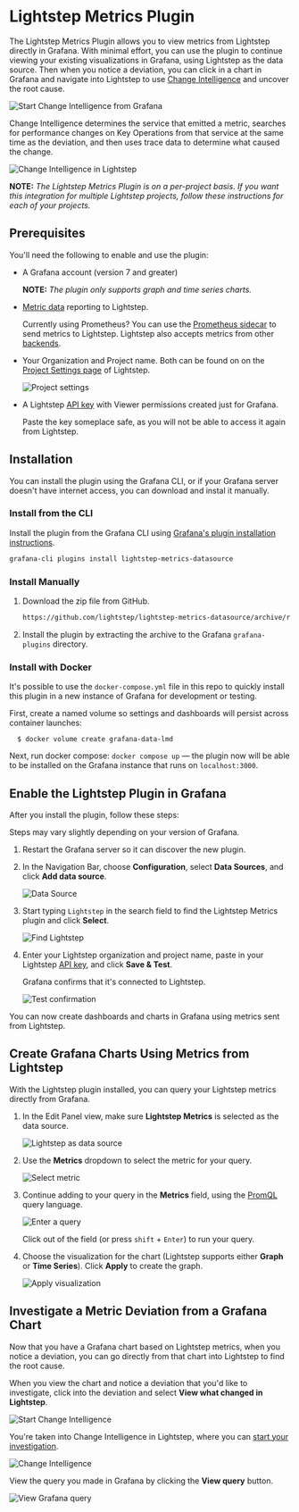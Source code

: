 # Lightstep Metrics Plugin

The Lightstep Metrics Plugin allows you to view metrics from Lightstep directly in Grafana. With minimal effort, you can use the plugin to continue viewing your existing visualizations in Grafana, using Lightstep as the data source. Then when you notice a deviation, you can click in a chart in Grafana and navigate into Lightstep to use [Change Intelligence](https://docs.lightstep.com/docs/investigate-metric-deviation) and uncover the root cause.

![Start Change Intelligence from Grafana](https://github.com/lightstep/lightstep-metrics-datasource/raw/main/images/docs/graf_metciStart.png)

Change Intelligence determines the service that emitted a metric, searches for performance changes on Key Operations from that service at the same time as the deviation, and then uses trace data to determine what caused the change.

![Change Intelligence in Lightstep](https://github.com/lightstep/lightstep-metrics-datasource/raw/main/images/docs/metci_changeIntel.png)

**NOTE:** _The Lightstep Metrics Plugin is on a per-project basis. If you want this integration for multiple Lightstep projects, follow these instructions for each of your projects._

## Prerequisites

You'll need the following to enable and use the plugin:

- A Grafana account (version 7 and greater)

  **NOTE:** _The plugin only supports graph and time series charts._

- [Metric data](https://docs.lightstep.com/docs/send-metrics-to-lightstep) reporting to Lightstep.

  Currently using Prometheus? You can use the [Prometheus sidecar](https://docs.lightstep.com/docs/ingest-metrics-prometheus) to send metrics to Lightstep. Lightstep also accepts metrics from other [backends](https://docs.lightstep.com/docs/send-metrics-to-lightstep).

- Your Organization and Project name. Both can be found on on the [Project Settings page](https://docs.lightstep.com/docs/create-projects-for-your-environments) of Lightstep.

  ![Project settings](https://github.com/lightstep/lightstep-metrics-datasource/raw/main/images/docs/proj_org.png)

- A Lightstep [API key](https://docs.lightstep.com/docs/create-and-manage-api-keys) with Viewer permissions created just for Grafana.

  Paste the key someplace safe, as you will not be able to access it again from Lightstep.

## Installation

You can install the plugin using the Grafana CLI, or if your Grafana server doesn't have internet access, you can download and instal it manually.

### Install from the CLI

Install the plugin from the Grafana CLI using [Grafana's plugin installation instructions](https://grafana.com/docs/grafana/latest/plugins/installation/).

```sh
grafana-cli plugins install lightstep-metrics-datasource
```

### Install Manually

1. Download the zip file from GitHub.

   ```sh
   https://github.com/lightstep/lightstep-metrics-datasource/archive/refs/heads/main.zip
   ```

2. Install the plugin by extracting the archive to the Grafana `grafana-plugins` directory.

### Install with Docker

It's possible to use the `docker-compose.yml` file in this repo to quickly install this plugin in a new instance of Grafana for development or testing.

First, create a named volume so settings and dashboards will persist across container launches:

```
  $ docker volume create grafana-data-lmd
```

Next, run docker compose: `docker compose up` — the plugin now will be able to be installed on the Grafana instance that runs on `localhost:3000`.

## Enable the Lightstep Plugin in Grafana

After you install the plugin, follow these steps:

Steps may vary slightly depending on your version of Grafana.

1. Restart the Grafana server so it can discover the new plugin.
2. In the Navigation Bar, choose **Configuration**, select **Data Sources**, and click **Add data source**.

   ![Data Source](https://github.com/lightstep/lightstep-metrics-datasource/raw/main/images/docs/graf_metciData.png)

3. Start typing `Lightstep` in the search field to find the Lightstep Metrics plugin and click **Select**.

   ![Find Lightstep](https://github.com/lightstep/lightstep-metrics-datasource/raw/main/images/docs/graf_metciLS.png)

4. Enter your Lightstep organization and project name, paste in your Lightstep [API key](https://docs.lightstep.com/docs/create-and-manage-api-keys), and click **Save & Test**.

   Grafana confirms that it's connected to Lightstep.

   ![Test confirmation](https://github.com/lightstep/lightstep-metrics-datasource/raw/main/images/docs/graf_metciTest.png)

You can now create dashboards and charts in Grafana using metrics sent from Lightstep.

## Create Grafana Charts Using Metrics from Lightstep

With the Lightstep plugin installed, you can query your Lightstep metrics directly from Grafana.

1. In the Edit Panel view, make sure **Lightstep Metrics** is selected as the data source.

   ![Lightstep as data source](https://github.com/lightstep/lightstep-metrics-datasource/raw/main/images/docs/graf_metciSource.png)

2. Use the **Metrics** dropdown to select the metric for your query.

   ![Select metric](https://github.com/lightstep/lightstep-metrics-datasource/raw/main/images/docs/graf_metSelect.png)

3. Continue adding to your query in the **Metrics** field, using the [PromQL](https://prometheus.io/docs/prometheus/latest/querying/basics/) query language.

   ![Enter a query](https://github.com/lightstep/lightstep-metrics-datasource/raw/main/images/docs/graf_metciQuery.png)

   Click out of the field (or press `shift` + `Enter`) to run your query.

4. Choose the visualization for the chart (Lightstep supports either **Graph** or **Time Series**). Click **Apply** to create the graph.

   ![Apply visualization](https://github.com/lightstep/lightstep-metrics-datasource/raw/main/images/docs/graf_metciApply.png)

## Investigate a Metric Deviation from a Grafana Chart

Now that you have a Grafana chart based on Lightstep metrics, when you notice a deviation, you can go directly from that chart into Lightstep to find the root cause.

When you view the chart and notice a deviation that you'd like to investigate, click into the deviation and select **View what changed in Lightstep**.

![Start Change Intelligence](https://github.com/lightstep/lightstep-metrics-datasource/raw/main/images/docs/graf_metciCI.png)

You're taken into Change Intelligence in Lightstep, where you can [start your investigation](https://docs.lightstep.com/docs/investigate-metric-deviation).

![Change Intelligence](https://github.com/lightstep/lightstep-metrics-datasource/raw/main/images/docs/graf_metciPW.png)

View the query you made in Grafana by clicking the **View query** button.

![View Grafana query](https://github.com/lightstep/lightstep-metrics-datasource/raw/main/images/docs/graf_metciViewQuery.png)

<!-- TODO: add a link to the Learning Path for Prom+Grafana, once available -->

